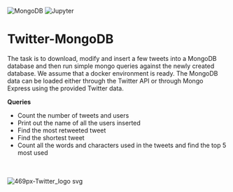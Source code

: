 <img alt="MongoDB" src="https://img.shields.io/badge/MongoDB-47A248?logo=MongoDB&logoColor=white&style=flat" /> <img alt="Jupyter" src="https://img.shields.io/badge/Jupyter-F37626?logo=Jupyter&logoColor=white&style=flat" />

# Twitter-MongoDB
The task is to download, modify and insert a few tweets into a MongoDB database and then run simple mongo queries against the newly created database. We assume that a docker environment is ready. The MongoDB data can be loaded either through the Twitter API or through Mongo Express using the provided Twitter data.

**Queries**

- Count the number of tweets and users
- Print out the name of all the users inserted
- Find the most retweeted tweet
- Find the shortest tweet
- Count all the words and characters used in the tweets and find the top 5 most used

\
\
![469px-Twitter_logo svg](https://user-images.githubusercontent.com/70657426/175520199-9583082f-ff72-435f-9b2b-bbae7c09b0f5.png)
